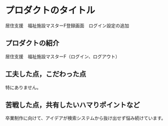 # プロダクトのタイトル
居住支援　福祉施設マスターF登録画面　ログイン設定の追加


## プロダクトの紹介
居住支援　福祉施設マスターF（ログイン、ログアウト）

## 工夫した点，こだわった点
特にありません。

## 苦戦した点，共有したいハマりポイントなど
卒業制作に向けて、アイデアが検索システムから抜け出せず悩み続けています。



